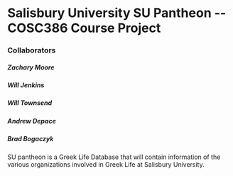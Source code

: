 # Salisbury University SU Pantheon -- COSC386 Course Project
### Collaborators<br>
##### Zachary Moore<br>
##### Will Jenkins<br>
##### Will Townsend<br>
##### Andrew Depace<br>
##### Brad Bogaczyk<br>
<p> SU pantheon is a Greek Life Database that will contain information of the various organizations involved in Greek Life at Salisbury University.</p>
